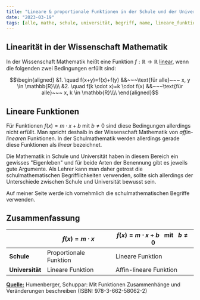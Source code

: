 ```yaml
---
title: "Lineare & proportionale Funktionen in der Schule und der Universität"
date: "2023-03-19"
tags: [alle, mathe, schule, universität, begriff, name, lineare_funktion, linear, proportionale_zuordnung]
---
```


## Linearität in der Wissenschaft Mathematik
In der Wissenschaft Mathematik heißt eine Funktion $f: \mathbb{R} \to \mathbb{R}$ <u>linear</u>, wenn die folgenden zwei Bedingungen erfüllt sind:

$$\begin{aligned}
&1. \quad f(x+y)=f(x)+f(y) &&~~~\text{für alle}~~~ x, y \in \mathbb{R}\\\\
&2. \quad f(k \cdot x)=k \cdot f(x) &&~~~\text{für alle}~~~ x, k \in \mathbb{R}\\\\
\end{aligned}$$

## Lineare Funktionen 

Für Funktionen $f(x)= m \cdot x + b$ mit $b \neq 0$ sind diese Bedingungen allerdings nicht erfüllt. 
Man spricht deshalb in der Wissenschaft Mathematik von *affin-linearen* Funktionen.
In der Schulmathematik werden allerdings gerade diese Funktionen als *linear* bezeichnet. 

Die Mathematik in Schule und Universität haben in diesem Bereich ein gewisses "Eigenleben" und für beide Arten der Benennung gibt es jeweils gute Argumente. Als Lehrer kann man daher getrost die schulmathematischen Begrifflichkeiten verwenden, sollte sich allerdings der Unterschiede zwischen Schule und Universität bewusst sein.

Auf meiner Seite werde ich vornehmlich die schulmathematischen Begriffe verwenden. 

## Zusammenfassung

|                 | $f(x)=m \cdot x$       | $f(x)=m \cdot x + b ~~~\text{mit}~~~ b \neq 0$ |
| --------------- | ---------------------- | ---------------------------------------------- |
| **Schule**      | Proportionale Funktion | Lineare Funktion                               |
| **Universität** | Lineare Funktion       | Affin-lineare Funktion                         |

<u>**Quelle:**</u> Humenberger, Schuppar: Mit Funktionen Zusammenhänge und Veränderungen beschreiben (ISBN: 978-3-662-58062-2)
